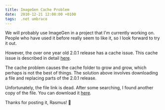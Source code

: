```yaml
---
title: ImageGen Cache Problem
date:  2010-12-21 12:00:00 +0100
tags:  .net umbraco
---
```


We will probably use ImageGen in a project that I'm currently working on. People
who have used it before really seem to like it, so I look forward to try it out.

However, the over one year old 2.0.1 release has a cache issue. This cache issue
is described in detail [here](http://our.umbraco.org/projects/website-utilities/imagegen/imagegen-bugs/2982-%5BUPDATE%5D-Fix-to-caching-bug-in-201).

The cache problem causes the cache folder to grow and grow, which perhaps is not
the best of things. The solution above involves downloading a file and replacing
parts of the 2.0.1 release.

Unfortunately, the file link is dead. After some searching, I found another copy
of the file. You can download it [here](http://www.hajslund.com/blog.aspx?filterby=ImageGen).

Thanks for posting it, Rasmus! 🙂
